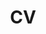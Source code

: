 ---
layout: post
title: CV
nav: true
nav_order: 3
redirect: /files/CV.pdf
permalink: /files/CV.pdf
---